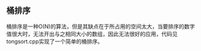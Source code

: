 ## 桶排序
桶排序是一种O(N)的算法，但是其缺点在于所占用的空间太大，当要排序的数字值很大时，无法开出与之相同大小的数组，因此无法很好的应用，代码见tongsort.cpp实现了一个简单的桶排序。
